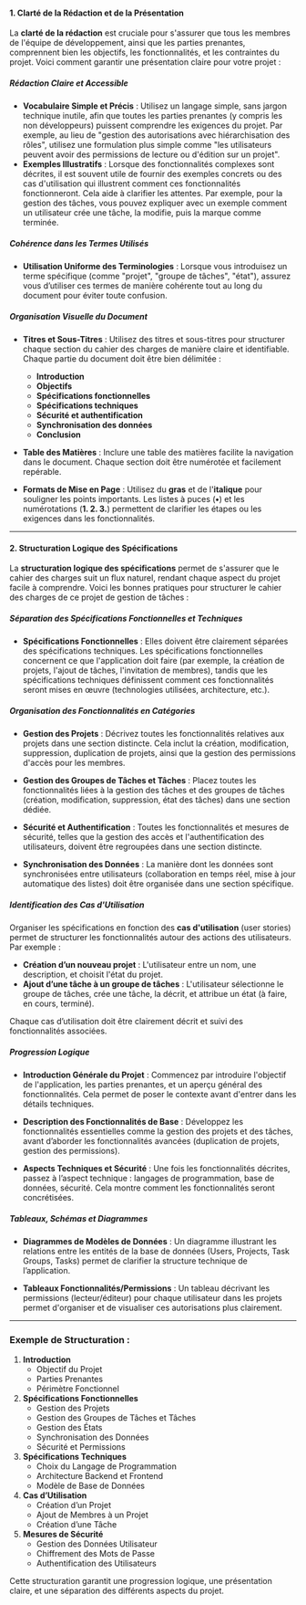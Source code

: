 
#### **1. Clarté de la Rédaction et de la Présentation**

La **clarté de la rédaction** est cruciale pour s'assurer que tous les membres de l'équipe de développement, ainsi que les parties prenantes, comprennent bien les objectifs, les fonctionnalités, et les contraintes du projet. Voici comment garantir une présentation claire pour votre projet :

##### **Rédaction Claire et Accessible**
- **Vocabulaire Simple et Précis** : Utilisez un langage simple, sans jargon technique inutile, afin que toutes les parties prenantes (y compris les non développeurs) puissent comprendre les exigences du projet. Par exemple, au lieu de "gestion des autorisations avec hiérarchisation des rôles", utilisez une formulation plus simple comme "les utilisateurs peuvent avoir des permissions de lecture ou d'édition sur un projet".
- **Exemples Illustratifs** : Lorsque des fonctionnalités complexes sont décrites, il est souvent utile de fournir des exemples concrets ou des cas d'utilisation qui illustrent comment ces fonctionnalités fonctionneront. Cela aide à clarifier les attentes. Par exemple, pour la gestion des tâches, vous pouvez expliquer avec un exemple comment un utilisateur crée une tâche, la modifie, puis la marque comme terminée.

##### **Cohérence dans les Termes Utilisés**
- **Utilisation Uniforme des Terminologies** : Lorsque vous introduisez un terme spécifique (comme "projet", "groupe de tâches", "état"), assurez vous d’utiliser ces termes de manière cohérente tout au long du document pour éviter toute confusion.

##### **Organisation Visuelle du Document**
- **Titres et Sous-Titres** : Utilisez des titres et sous-titres pour structurer chaque section du cahier des charges de manière claire et identifiable. Chaque partie du document doit être bien délimitée : 
  - **Introduction**
  - **Objectifs**
  - **Spécifications fonctionnelles**
  - **Spécifications techniques**
  - **Sécurité et authentification**
  - **Synchronisation des données**
  - **Conclusion**
  
- **Table des Matières** : Inclure une table des matières facilite la navigation dans le document. Chaque section doit être numérotée et facilement repérable.
  
- **Formats de Mise en Page** : Utilisez du **gras** et de l'**italique** pour souligner les points importants. Les listes à puces (**•**) et les numérotations (**1. 2. 3.**) permettent de clarifier les étapes ou les exigences dans les fonctionnalités.

---

#### **2. Structuration Logique des Spécifications**

La **structuration logique des spécifications** permet de s'assurer que le cahier des charges suit un flux naturel, rendant chaque aspect du projet facile à comprendre. Voici les bonnes pratiques pour structurer le cahier des charges de ce projet de gestion de tâches :

##### **Séparation des Spécifications Fonctionnelles et Techniques**
- **Spécifications Fonctionnelles** : Elles doivent être clairement séparées des spécifications techniques. Les spécifications fonctionnelles concernent ce que l'application doit faire (par exemple, la création de projets, l'ajout de tâches, l'invitation de membres), tandis que les spécifications techniques définissent comment ces fonctionnalités seront mises en œuvre (technologies utilisées, architecture, etc.).

##### **Organisation des Fonctionnalités en Catégories**
- **Gestion des Projets** : Décrivez toutes les fonctionnalités relatives aux projets dans une section distincte. Cela inclut la création, modification, suppression, duplication de projets, ainsi que la gestion des permissions d'accès pour les membres.
  
- **Gestion des Groupes de Tâches et Tâches** : Placez toutes les fonctionnalités liées à la gestion des tâches et des groupes de tâches (création, modification, suppression, état des tâches) dans une section dédiée.
  
- **Sécurité et Authentification** : Toutes les fonctionnalités et mesures de sécurité, telles que la gestion des accès et l'authentification des utilisateurs, doivent être regroupées dans une section distincte.
  
- **Synchronisation des Données** : La manière dont les données sont synchronisées entre utilisateurs (collaboration en temps réel, mise à jour automatique des listes) doit être organisée dans une section spécifique.

##### **Identification des Cas d'Utilisation**
Organiser les spécifications en fonction des **cas d'utilisation** (user stories) permet de structurer les fonctionnalités autour des actions des utilisateurs. Par exemple :
- **Création d’un nouveau projet** : L'utilisateur entre un nom, une description, et choisit l'état du projet.
- **Ajout d’une tâche à un groupe de tâches** : L'utilisateur sélectionne le groupe de tâches, crée une tâche, la décrit, et attribue un état (à faire, en cours, terminé).
  
Chaque cas d’utilisation doit être clairement décrit et suivi des fonctionnalités associées.

##### **Progression Logique**
- **Introduction Générale du Projet** : Commencez par introduire l'objectif de l'application, les parties prenantes, et un aperçu général des fonctionnalités. Cela permet de poser le contexte avant d'entrer dans les détails techniques.
  
- **Description des Fonctionnalités de Base** : Développez les fonctionnalités essentielles comme la gestion des projets et des tâches, avant d’aborder les fonctionnalités avancées (duplication de projets, gestion des permissions).
  
- **Aspects Techniques et Sécurité** : Une fois les fonctionnalités décrites, passez à l’aspect technique : langages de programmation, base de données, sécurité. Cela montre comment les fonctionnalités seront concrétisées.

##### **Tableaux, Schémas et Diagrammes**
- **Diagrammes de Modèles de Données** : Un diagramme illustrant les relations entre les entités de la base de données (Users, Projects, Task Groups, Tasks) permet de clarifier la structure technique de l’application.
  
- **Tableaux Fonctionnalités/Permissions** : Un tableau décrivant les permissions (lecteur/éditeur) pour chaque utilisateur dans les projets permet d'organiser et de visualiser ces autorisations plus clairement.

---

### **Exemple de Structuration :**
1. **Introduction**
   - Objectif du Projet
   - Parties Prenantes
   - Périmètre Fonctionnel
2. **Spécifications Fonctionnelles**
   - Gestion des Projets
   - Gestion des Groupes de Tâches et Tâches
   - Gestion des États
   - Synchronisation des Données
   - Sécurité et Permissions
3. **Spécifications Techniques**
   - Choix du Langage de Programmation
   - Architecture Backend et Frontend
   - Modèle de Base de Données
4. **Cas d’Utilisation**
   - Création d’un Projet
   - Ajout de Membres à un Projet
   - Création d’une Tâche
5. **Mesures de Sécurité**
   - Gestion des Données Utilisateur
   - Chiffrement des Mots de Passe
   - Authentification des Utilisateurs

Cette structuration garantit une progression logique, une présentation claire, et une séparation des différents aspects du projet.


